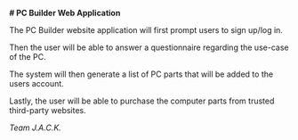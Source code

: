 **# PC Builder Web Application**

The PC Builder website application will first prompt users to sign up/log in.

Then the user will be able to answer a questionnaire regarding the use-case of the PC.

The system will then generate a list of PC parts that will be added to the users account.

Lastly, the user will be able to purchase the computer parts from trusted third-party websites.


_Team J.A.C.K._
